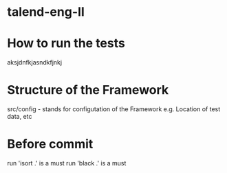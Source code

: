 # talend-eng-II

# How to run the tests
aksjdnfkjasndkfjnkj

# Structure of the Framework
src/config - stands for configutation of the Framework
e.g. Location of test data, etc


# Before commit
run 'isort .' is a must
run 'black .' is a must
